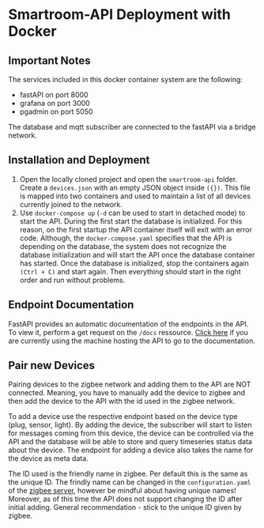 # Smartroom-API Deployment with Docker

## Important Notes
The services included in this docker container system are the following:
- fastAPI on port 8000
- grafana on port 3000
- pgadmin on port 5050

The database and mqtt subscriber are connected to the fastAPI via a bridge network. 




## Installation and Deployment
1. Open the locally cloned project and open the ```smartroom-api``` folder. Create a ```devices.json``` with an empty JSON object inside ```({})```. This file is mapped into two containers and used to maintain a list of all devices currently joined to the network.
2.  Use ```docker-compose up``` (```-d``` can be used to start in detached mode) to start the API. During the first start the database is initialized. For this reason, on the first startup the API container itself will exit with an error code. Although, the ```docker-compose.yaml``` specifies that the API is depending on the database, the system does not recognize the database initialization and will start the API once the database container has started. Once the database is initialized, stop the containers again ```(Ctrl + C)``` and start again. Then everything should start in the right order and run without problems.

## Endpoint Documentation
FastAPI provides an automatic documentation of the endpoints in the API. To view it, perform a get request on the ```/docs``` ressource. [Click here](http://localhost:8000/docs) if you are currently using the machine hosting the API to go to the documentation.

## Pair new Devices
Pairing devices to the zigbee network and adding them to the API are NOT connected. Meaning, you have to manually add the device to zigbee and then add the device to the API with the id used in the zigbee network. 

To add a device use the respective endpoint based on the device type (plug, sensor, light). By adding the device, the subscriber will start to listen for messages coming from this device, the device can be controlled via the API and the database will be able to store and query timeseries status data about the device. The endpoint for adding a device also takes the name for the device as meta data.

The ID used is the friendly name in zigbee. Per default this is the same as the unique ID. The frindly name can be changed in the ```configuration.yaml``` of the [zigbee server](https://github.com/stefan-hinterhoelzl/smartroom-usecase/tree/master/zigbee2mqtt-server), however be mindful about having unique names! Moreover, as of this time the API does not support changing the ID after initial adding. General recommendation - stick to the unique ID given by zigbee. 





